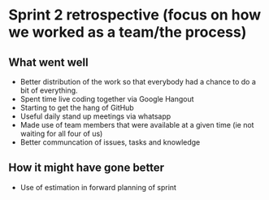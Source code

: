 # Sprint 2 retrospective (focus on how we worked as a team/the process)

## What went well

- Better distribution of the work so that everybody had a chance to do a bit of everything.
- Spent time live coding together via Google Hangout
- Starting to get the hang of GitHub
- Useful daily stand up meetings via whatsapp
- Made use of team members that were available at a given time (ie not waiting for all four of us)
- Better communcation of issues, tasks and knowledge



## How it might have gone better

- Use of estimation in forward planning of sprint




